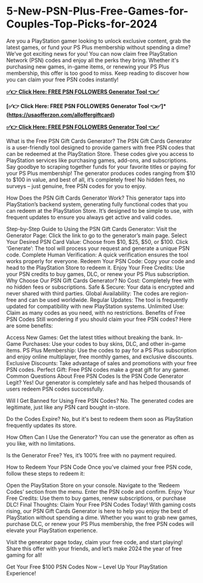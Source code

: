 # 5-New-PSN-Plus-Free-Games-for-Couples-Top-Picks-for-2024
Are you a PlayStation gamer looking to unlock exclusive content, grab the latest games, or fund your PS Plus membership without spending a dime? We’ve got exciting news for you! You can now claim free PlayStation Network (PSN) codes and enjoy all the perks they bring. Whether it's purchasing new games, in-game items, or renewing your PS Plus membership, this offer is too good to miss. Keep reading to discover how you can claim your free PSN codes instantly!



**[✅👉 Click Here: FREE PSN FOLLOWERS Generator Tool 👈✅](https://usaofferzon.com/psn)**


**[✅👉 Click Here: FREE PSN FOLLOWERS Generator Tool 👈✅]*(https://usaofferzon.com/alloffergiftcard)**


**[✅👉 Click Here: FREE PSN FOLLOWERS Generator Tool 👈✅](https://usaofferzon.com/giftcard)**



What is the Free PSN Gift Cards Generator?
The PSN Gift Cards Generator is a user-friendly tool designed to provide gamers with free PSN codes that can be redeemed at the PlayStation Store. These codes give you access to PlayStation services like purchasing games, add-ons, and subscriptions. Say goodbye to scraping together funds for your favorite titles or paying for your PS Plus membership! The generator produces codes ranging from $10 to $100 in value, and best of all, it’s completely free! No hidden fees, no surveys – just genuine, free PSN codes for you to enjoy.

How Does the PSN Gift Cards Generator Work?
This generator taps into PlayStation’s backend system, generating fully functional codes that you can redeem at the PlayStation Store. It’s designed to be simple to use, with frequent updates to ensure you always get active and valid codes.

Step-by-Step Guide to Using the PSN Gift Cards Generator:
Visit the Generator Page: Click the link to go to the generator’s main page.
Select Your Desired PSN Card Value: Choose from $10, $25, $50, or $100.
Click ‘Generate’: The tool will process your request and generate a unique PSN code.
Complete Human Verification: A quick verification ensures the tool works properly for everyone.
Redeem Your PSN Code: Copy your code and head to the PlayStation Store to redeem it.
Enjoy Your Free Credits: Use your PSN credits to buy games, DLC, or renew your PS Plus subscription.
Why Choose Our PSN Gift Cards Generator?
No Cost: Completely free with no hidden fees or subscriptions.
Safe & Secure: Your data is encrypted and never shared with third parties.
Global Availability: The codes are region-free and can be used worldwide.
Regular Updates: The tool is frequently updated for compatibility with new PlayStation systems.
Unlimited Use: Claim as many codes as you need, with no restrictions.
Benefits of Free PSN Codes
Still wondering if you should claim your free PSN codes? Here are some benefits:

Access New Games: Get the latest titles without breaking the bank.
In-Game Purchases: Use your codes to buy skins, DLC, and other in-game items.
PS Plus Membership: Use the codes to pay for a PS Plus subscription and enjoy online multiplayer, free monthly games, and exclusive discounts.
Exclusive Discounts: Take advantage of sales and promotions with your free PSN codes.
Perfect Gift: Free PSN codes make a great gift for any gamer.
Common Questions About Free PSN Codes
Is the PSN Code Generator Legit?
Yes! Our generator is completely safe and has helped thousands of users redeem PSN codes successfully.

Will I Get Banned for Using Free PSN Codes?
No. The generated codes are legitimate, just like any PSN card bought in-store.

Do the Codes Expire?
No, but it's best to redeem them soon as PlayStation frequently updates its store.

How Often Can I Use the Generator?
You can use the generator as often as you like, with no limitations.

Is the Generator Free?
Yes, it’s 100% free with no payment required.

How to Redeem Your PSN Code
Once you’ve claimed your free PSN code, follow these steps to redeem it:

Open the PlayStation Store on your console.
Navigate to the ‘Redeem Codes’ section from the menu.
Enter the PSN code and confirm.
Enjoy Your Free Credits: Use them to buy games, renew subscriptions, or purchase DLC!
Final Thoughts: Claim Your Free PSN Codes Today!
With gaming costs rising, our PSN Gift Cards Generator is here to help you enjoy the best of PlayStation without spending a dime. Whether you want to grab new games, purchase DLC, or renew your PS Plus membership, the free PSN codes will elevate your PlayStation experience.

Visit the generator page today, claim your free code, and start playing! Share this offer with your friends, and let’s make 2024 the year of free gaming for all!

Get Your Free $100 PSN Codes Now – Level Up Your PlayStation Experience!
